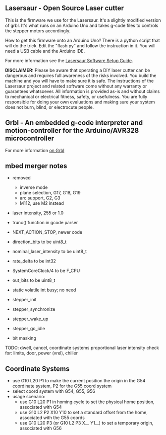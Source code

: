 
Lasersaur - Open Source Laser cutter
-------------------------------------

This is the firmware we use for the Lasersaur. It's a slightly modified version of grbl. It's what runs on an Arduino Uno and takes g-code files to controls the stepper motors accordingly.

How to get this firmware onto an Arduino Uno? There is a python script that will do the trick. Edit the "flash.py" and follow the instruction in it. You will need a USB cable and the Arduino IDE.

For more information see the [Lasersaur Software Setup Guide](http://labs.nortd.com/lasersaur/manual/software_setup).

**DISCLAIMER:** Please be aware that operating a DIY laser cutter can be dangerous and requires full awareness of the risks involved. You build the machine and you will have to make sure it is safe. The instructions of the Lasersaur project and related software come without any warranty or guarantees whatsoever. All information is provided as-is and without claims to mechanical or electrical fitness, safety, or usefulness. You are fully responsible for doing your own evaluations and making sure your system does not burn, blind, or electrocute people.


Grbl - An embedded g-code interpreter and motion-controller for the Arduino/AVR328 microcontroller
--------------

For more information [on Grbl](https://github.com/simen/grbl)


mbed merger notes
------------------
- removed
  - inverse mode
  - plane selection, G17, G18, G19
  - arc support, G2, G3
  - M112, use M2 instead

- laser intensity, 255 or 1.0
- trunc() function in gcode parser
- NEXT_ACTION_STOP, newer code
- direction_bits to be uint8_t
- nominal_laser_intensity to be uint8_t
- rate_delta to be int32
- SystemCoreClock/4 to be F_CPU
- out_bits to be uint8_t
- static volatile int busy; no need
- stepper_init
- stepper_synchronize
- stepper_wake_up
- stepper_go_idle
- bit masking

TODO: dwell, cancel, coordinate systems
      proportional laser intensity
      check for: limits, door, power (vrel), chiller


Coordinate Systems
------------------

- use G10 L20 P1 to make the current position the origin in the G54 coordinate system, P2 for the G55 coord system
- select coord system with G54, G55, G56
- usage scenario:
  - use G10 L20 P1 in homing cycle to set the physical home position, associated with G54
  - use G10 L2 P2 X10 Y10 to set a standard offset from the home, associated with the G55 coords
  - use G10 L20 P3 (or G10 L2 P3 X__ Y1__) to set a temporary origin, associated with G56
  

